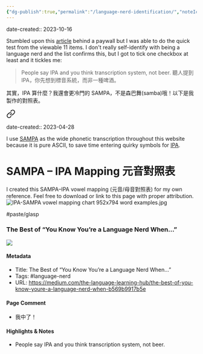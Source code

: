 ```yaml
---
{"dg-publish":true,"permalink":"/language-nerd-identification/","noteIcon":"2"}
---
```


date-created:: 2023-10-16

Stumbled upon this [article](https://medium.com/the-language-learning-hub/the-best-of-you-know-youre-a-language-nerd-when-b569b9917b5e) behind a paywall but I was able to do the quick test from the viewable 11 items. I don't really self-identify with being a language nerd and the list confirms this, but I got to tick one checkbox at least and it tickles me:

> People say IPA and you think transcription system, not beer. 聽人提到 IPA，你先想到標音系統，而非一種啤酒。

其實，IPA 算什麼？我還會更冷門的 SAMPA，不是森巴舞(samba)哦！以下是我製作的對照表。


<div class="transclusion internal-embed is-loaded"><a class="markdown-embed-link" href="/note-on-the-sampa-phonetic-transcription-sampa/" aria-label="Open link"><svg xmlns="http://www.w3.org/2000/svg" width="24" height="24" viewBox="0 0 24 24" fill="none" stroke="currentColor" stroke-width="2" stroke-linecap="round" stroke-linejoin="round" class="svg-icon lucide-link"><path d="M10 13a5 5 0 0 0 7.54.54l3-3a5 5 0 0 0-7.07-7.07l-1.72 1.71"></path><path d="M14 11a5 5 0 0 0-7.54-.54l-3 3a5 5 0 0 0 7.07 7.07l1.71-1.71"></path></svg></a><div class="markdown-embed">




date-created:: 2023-04-28

I use [SAMPA](https://en.wikipedia.org/wiki/SAMPA) as the wide phonetic transcription throughout this website because it is pure ASCII, to save time entering quirky symbols for [IPA](https://en.wikipedia.org/wiki/International_Phonetic_Alphabet).
# SAMPA – IPA Mapping 元音對照表


I created this SAMPA–IPA vowel mapping (元音/母音對照表) for my own reference. Feel free to download or link to this page with proper attribution.  
![IPA-SAMPA vowel mapping chart 952x794 word examples.jpg](/img/user/_attachments/_OB/IPA-SAMPA%20vowel%20mapping%20chart%20952x794%20word%20examples.jpg) 

</div></div>


#paste/glasp 
### The Best of “You Know You’re a Language Nerd When…”

![](https://miro.medium.com/v2/resize:fit:1200/0*_eZvE_npkyjFO7nd)

#### Metadata
- Title: The Best of “You Know You’re a Language Nerd When…”
- Tags: #language-nerd
- URL: https://medium.com/the-language-learning-hub/the-best-of-you-know-youre-a-language-nerd-when-b569b9917b5e
#### Page Comment
- 我中了！
#### Highlights & Notes
- People say IPA and you think transcription system, not beer.


